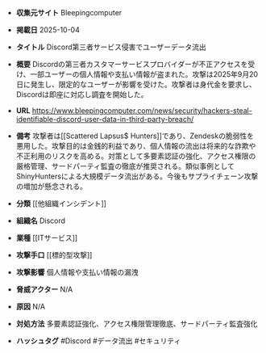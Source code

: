 - **収集元サイト**
Bleepingcomputer

- **掲載日**
2025-10-04

- **タイトル**
Discord第三者サービス侵害でユーザーデータ流出

- **概要**
Discordの第三者カスタマーサービスプロバイダーが不正アクセスを受け、一部ユーザーの個人情報や支払い情報が盗まれた。攻撃は2025年9月20日に発生し、限定的なユーザーが影響を受けた。攻撃者は身代金を要求し、Discordは即座に対応し調査を開始した。

- **URL**
https://www.bleepingcomputer.com/news/security/hackers-steal-identifiable-discord-user-data-in-third-party-breach/

- **備考**
攻撃者は[[Scattered Lapsus$ Hunters]]であり、Zendeskの脆弱性を悪用した。攻撃目的は金銭的利益であり、個人情報の流出は将来的な詐欺や不正利用のリスクを高める。対策として多要素認証の強化、アクセス権限の厳格管理、サードパーティ監査の徹底が推奨される。類似事例としてShinyHuntersによる大規模データ流出がある。今後もサプライチェーン攻撃の増加が懸念される。

- **分類**
[[他組織インシデント]]

- **組織名**
Discord

- **業種**
[[ITサービス]]

- **攻撃手口**
[[標的型攻撃]]

- **攻撃影響**
個人情報や支払い情報の漏洩

- **脅威アクター**
N/A

- **原因**
N/A

- **対処方法**
多要素認証強化、アクセス権限管理徹底、サードパーティ監査強化

- **ハッシュタグ**
#Discord #データ流出 #セキュリティ
